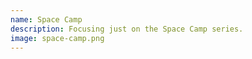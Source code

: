 ```yaml
---
name: Space Camp
description: Focusing just on the Space Camp series.
image: space-camp.png
---
```

